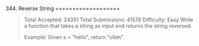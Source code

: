 344. Reverse String
===================

> Total Accepted: 24351 Total Submissions: 41578 Difficulty: Easy
> Write a function that takes a string as input and returns the string reversed.
> 
> Example:
> Given s = "hello", return "olleh".
